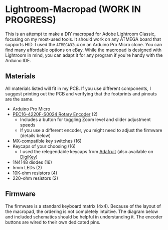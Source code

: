 # Lightroom-Macropad (WORK IN PROGRESS)

This is an attempt to make a DIY macropad for Adobe Lightroom Classic, focusing on my most-used tools. It should work on any ATMEGA board that supports HID. I used the `ATMEGA32u4` on an Arduino Pro Micro clone. You can find many affordable options on eBay. While the macropad is designed with Lightroom in mind, you can adapt it for any program if you're handy with the Arduino IDE.

## Materials
All materials listed will fit in my PCB. If you use different components, I suggest printing out the PCB and verifying that the footprints and pinouts are the same.
- Arduino Pro Micro
- [PEC16-4220F-S0024 Rotary Encoder](https://www.digikey.com/en/products/detail/bourns-inc/PEC16-4220F-S0024/3534239) (2)
  - Includes a button for toggling Zoom level and slider adjustment speeds
  - If you use a different encoder, you might need to adjust the firmware (details below)
- MX-compatible key switches (16)
- Keycaps of your choosing (16)
  - I used the relegendable keycaps from [Adafruit](https://www.adafruit.com/product/5039) (also available on [DigiKey](https://www.digikey.com/en/products/detail/adafruit-industries-llc/5039/14313478?s=N4IgTCBcDaIEoFMA2CDmCB2ATAhgIxRAF0BfIA))
- 1N4148 diodes (16)
- 5mm LEDs (2)
- 10K-ohm resistors (4)
- 220-ohm resistors (2)

## Firmware
The firmware is a standard keyboard matrix (4x4). Because of the layout of the macropad, the ordering is not completely intuitive. The diagram below and included schematics should be helpful in understanding it. The encoder buttons are wired to their own dedicated pins.
